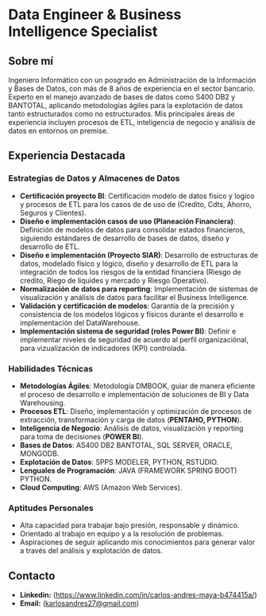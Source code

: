 # Data Engineer & Business Intelligence Specialist

## Sobre mí

Ingeniero Informático con un posgrado en Administración de la Información y Bases de Datos, con más de 8 años de experiencia en el sector bancario. Experto en el manejo avanzado de bases de datos como S400 DB2 y BANTOTAL, aplicando metodologías ágiles para la explotación de datos tanto estructurados como no estructurados. Mis principales áreas de experiencia incluyen procesos de ETL, inteligencia de negocio y análisis de datos en entornos on premise.

## Experiencia Destacada

### Estrategias de Datos y Almacenes de Datos
- **Certificación proyecto BI**: Certificación modelo de datos fisico y logico y procesos de ETL para los casos de de uso de (Credito, Cdts, Ahorro, Seguros y Clientes).
- **Diseño e implementación casos de uso (Planeación Financiera)**: Definición de modelos de datos para consolidar estados financieros, siguiendo estándares de desarrollo de bases de datos, diseño y desarrollo de ETL.
- **Diseño e implementación (Proyecto SIAR)**: Desarrollo de estructuras de datos, modelado físico y lógico, diseño y desarrollo de ETL para la integración de todos los riesgos de la entidad financiera (Riesgo de credito, Riego de liquides y mercado y Riesgo Operativo).
- **Normalización de datos para reporting**: Implementación de sistemas de visualización y análisis de datos para facilitar el Business Intelligence.
- **Validación y certificación de modelos**: Garantía de la precisión y consistencia de los modelos lógicos y físicos durante el desarrollo e implementación del DataWarehouse.
- **Implementación sistema de seguridad (roles Power BI)**: Definir e implementar niveles de seguridad de acuerdo al perfil organizaciónal,  para vizualización de indicadores (KPI) controlada. 

### Habilidades Técnicas

- **Metodologías Ágiles**: Metodología DMBOOK, guiar de manera eficiente el proceso de desarrollo e implementación de soluciones de BI y Data Warehousing.
- **Procesos ETL**: Diseño, implementación y optimización de procesos de extracción, transformación y carga de datos (**PENTAHO, PYTHON**).
- **Inteligencia de Negocio**: Análisis de datos, visualización y reporting para toma de decisiones (**POWER BI**).
- **Bases de Datos**: AS400 DB2 BANTOTAL, SQL SERVER, ORACLE, MONGODB.
- **Explotación de Datos**: SPPS MODELER, PYTHON, RSTUDIO.
- **Lenguales de Programación**: JAVA (FRAMEWORK SPRING BOOT) PYTHON.
- **Cloud Computing**: AWS (Amazon Web Services).


### Aptitudes Personales

- Alta capacidad para trabajar bajo presión, responsable y dinámico.
- Orientado al trabajo en equipo y a la resolución de problemas.
- Aspiraciones de seguir aplicando mis conocimientos para generar valor a través del análisis y explotación de datos.

## Contacto

- **Linkedin:** (https://www.linkedin.com/in/carlos-andres-maya-b474415a/)  
- **Email:** (karlosandres27@gmail.com)
